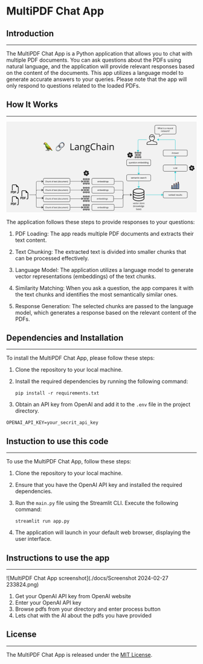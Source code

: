 # MultiPDF Chat App


## Introduction
------------
The MultiPDF Chat App is a Python application that allows you to chat with multiple PDF documents. You can ask questions about the PDFs using natural language, and the application will provide relevant responses based on the content of the documents. This app utilizes a language model to generate accurate answers to your queries. Please note that the app will only respond to questions related to the loaded PDFs.

## How It Works
------------

![MultiPDF Chat App Diagram](./docs/PDF-LangChain.jpg)


The application follows these steps to provide responses to your questions:

1. PDF Loading: The app reads multiple PDF documents and extracts their text content.

2. Text Chunking: The extracted text is divided into smaller chunks that can be processed effectively.

3. Language Model: The application utilizes a language model to generate vector representations (embeddings) of the text chunks.

4. Similarity Matching: When you ask a question, the app compares it with the text chunks and identifies the most semantically similar ones.

5. Response Generation: The selected chunks are passed to the language model, which generates a response based on the relevant content of the PDFs.

## Dependencies and Installation
----------------------------
To install the MultiPDF Chat App, please follow these steps:

1. Clone the repository to your local machine.

2. Install the required dependencies by running the following command:
   ```
   pip install -r requirements.txt
   ```

3. Obtain an API key from OpenAI and add it to the `.env` file in the project directory.
```commandline
OPENAI_API_KEY=your_secrit_api_key
```

## Instuction to use this code
-----
To use the MultiPDF Chat App, follow these steps:

1. Clone the repository to your local machine.

2. Ensure that you have the OpenAI API key and installed the required dependencies.

3. Run the `main.py` file using the Streamlit CLI. Execute the following command:
   ```
   streamlit run app.py
   ```
   
4. The application will launch in your default web browser, displaying the user interface.

## Instructions to use the app
-------------------------------
![MultiPDF Chat App screenshot](./docs/Screenshot 2024-02-27 233824.png)
1. Get your OpenAI API key from OpenAI website 
2. Enter your OpenAI API key
3. Browse pdfs from your directory and enter process button
4. Lets chat with the AI about the pdfs you have provided

## License
-------
The MultiPDF Chat App is released under the [MIT License](https://opensource.org/licenses/MIT).